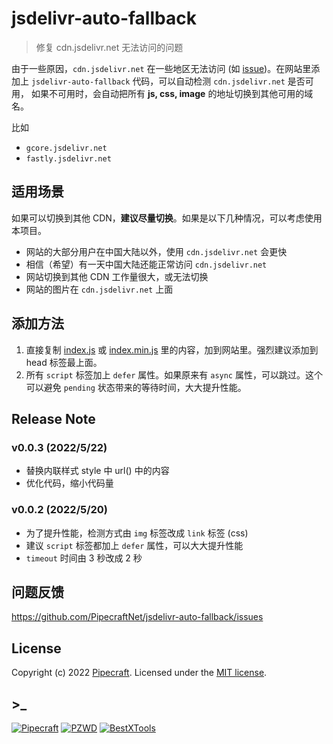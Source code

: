 # jsdelivr-auto-fallback

> 修复 cdn.jsdelivr.net 无法访问的问题

由于一些原因，`cdn.jsdelivr.net` 在一些地区无法访问 (如 [issue](https://github.com/jsdelivr/jsdelivr/issues/18397))。在网站里添加上 `jsdelivr-auto-fallback` 代码，可以自动检测 `cdn.jsdelivr.net` 是否可用，
如果不可用时，会自动把所有 **js, css, image** 的地址切换到其他可用的域名。

比如

- `gcore.jsdelivr.net`
- `fastly.jsdelivr.net`

## 适用场景

如果可以切换到其他 CDN，**建议尽量切换**。如果是以下几种情况，可以考虑使用本项目。

- 网站的大部分用户在中国大陆以外，使用 `cdn.jsdelivr.net` 会更快
- 相信（希望）有一天中国大陆还能正常访问 `cdn.jsdelivr.net`
- 网站切换到其他 CDN 工作量很大，或无法切换
- 网站的图片在 `cdn.jsdelivr.net` 上面

## 添加方法

1. 直接复制 [index.js](index.js) 或 [index.min.js](index.min.js) 里的内容，加到网站里。强烈建议添加到 head 标签最上面。
1. 所有 `script` 标签加上 `defer` 属性。如果原来有 `async` 属性，可以跳过。这个可以避免 `pending` 状态带来的等待时间，大大提升性能。

## Release Note

### v0.0.3 (2022/5/22)

- 替换内联样式 style 中 url() 中的内容
- 优化代码，缩小代码量

### v0.0.2 (2022/5/20)

- 为了提升性能，检测方式由 `img` 标签改成 `link` 标签 (css)
- 建议 `script` 标签都加上 `defer` 属性，可以大大提升性能
- `timeout` 时间由 3 秒改成 2 秒

## 问题反馈

<https://github.com/PipecraftNet/jsdelivr-auto-fallback/issues>

## License

Copyright (c) 2022 [Pipecraft](https://www.pipecraft.net). Licensed under the [MIT license](LICENSE).

## >\_

[![Pipecraft](https://img.shields.io/badge/site-pipecraft-brightgreen)](https://www.pipecraft.net)
[![PZWD](https://img.shields.io/badge/site-pzwd-brightgreen)](https://pzwd.net)
[![BestXTools](https://img.shields.io/badge/site-bestxtools-brightgreen)](https://www.bestxtools.com)
